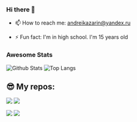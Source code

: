 ### Hi there 👋

<!--
**L1mPeX/L1mPeX** is a ✨ _special_ ✨ repository because its `README.md` (this file) appears on your GitHub profile.

Here are some ideas to get you started:

- 🔭 I’m currently working on Aurum.dc
- 🌱 I’m currently learning jQuery and other web languages and libruaries
- 👯 I’m looking to collaborate on ...
<!-- - 🤔 I’m looking for help with ... -->
<!-- - 💬 Ask me about ... -->
- 📫 How to reach me: andreikazarin@yandex.ru
<!-- - 😄 Pronouns: ...  -->
- ⚡ Fun fact: I'm in high school. I'm 15 years old

### Awesome Stats

![Github Stats](https://github-readme-stats.vercel.app/api?username=L1mPeX&count_private=true&show_icons=true&theme=radical)
![Top Langs](https://github-readme-stats.vercel.app/api/top-langs/?username=L1mPeX&hide=TeX&layout=compact&theme=radical)
## 😎 My repos:

[![](https://github-readme-stats.vercel.app/api/pin/?username=L1mPeX&theme=radical&repo=Horoscope-website)](https://github.com/L1mPeX/Horoscope-website)
[![](https://github-readme-stats.vercel.app/api/pin/?username=L1mPeX&theme=radical&repo=Referal-Bot)](https://github.com/L1mPeX/Referal-Bot)

[![](https://github-readme-stats.vercel.app/api/pin/?username=L1mPeX&theme=radical&repo=Casino-Bot)](https://github.com/L1mPeX/Casino-Bot)
[![](https://github-readme-stats.vercel.app/api/pin/?username=L1mPeX&theme=radical&repo=AutoSale-bot)](https://github.com/L1mPeX/AutoSale-bot)
